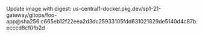 Update image with digest: us-central1-docker.pkg.dev/sp1-21-gateway/gitops/foo-app@sha256:c665eb12f22eea2d3dc25933105fdd631021829de5140d4c87becccd8cf0fb2d 
